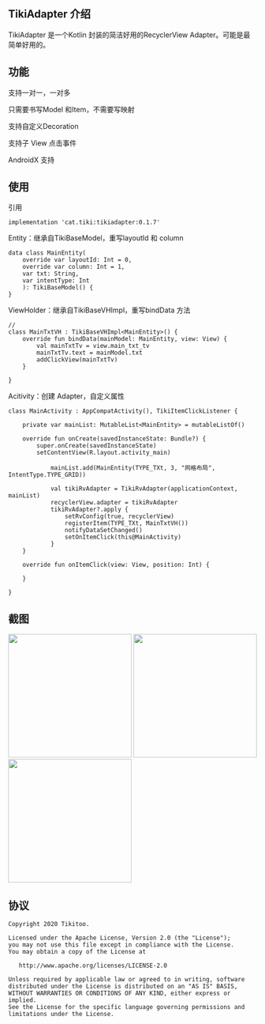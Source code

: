 ## TikiAdapter 介绍

TikiAdapter 是一个Kotlin 封装的简洁好用的RecyclerView Adapter。可能是最简单好用的。



## 功能

支持一对一，一对多

只需要书写Model 和Item，不需要写映射

支持自定义Decoration

支持子 View 点击事件

AndroidX 支持



## 使用



引用

    implementation 'cat.tiki:tikiadapter:0.1.7'


Entity：继承自TikiBaseModel，重写layoutId 和 column

    data class MainEntity(
        override var layoutId: Int = 0,
        override var column: Int = 1,
        var txt: String,
        var intentType: Int
        ): TikiBaseModel() {
    }



ViewHolder：继承自TikiBaseVHImpl<T>，重写bindData 方法

    // 
    class MainTxtVH : TikiBaseVHImpl<MainEntity>() {
        override fun bindData(mainModel: MainEntity, view: View) {
            val mainTxtTv = view.main_txt_tv
            mainTxtTv.text = mainModel.txt
            addClickView(mainTxtTv)
        }
    
    }



Acitivity：创建 Adapter，自定义属性

    class MainActivity : AppCompatActivity(), TikiItemClickListener {
    
    	private var mainList: MutableList<MainEntity> = mutableListOf()
    	
    	override fun onCreate(savedInstanceState: Bundle?) {
    	    super.onCreate(savedInstanceState)
    	    setContentView(R.layout.activity_main)
    	
    			mainList.add(MainEntity(TYPE_TXt, 3, "网格布局", IntentType.TYPE_GRID))
    	
    			val tikiRvAdapter = TikiRvAdapter(applicationContext, mainList)
    			recyclerView.adapter = tikiRvAdapter
    			tikiRvAdapter?.apply {
    			    setRvConfig(true, recyclerView)
    			    registerItem(TYPE_TXt, MainTxtVH())
    			    notifyDataSetChanged()
    			    setOnItemClick(this@MainActivity)
    			}
    	}
    
    	override fun onItemClick(view: View, position: Int) {
    
    	}
    
    }



## 截图

<img src="https://tva1.sinaimg.cn/large/006tNbRwgy1garm7vehpmj30u01t0ael.jpg" width=250/> <img src="https://tva1.sinaimg.cn/large/006tNbRwgy1garm89f8dzj30u01t01kx.jpg" width=250/> <img src="https://tva1.sinaimg.cn/large/006tNbRwgy1garm848n8tj30u01t0nat.jpg" width=250/>



## 协议

    Copyright 2020 Tikitoo.
    
    Licensed under the Apache License, Version 2.0 (the "License");
    you may not use this file except in compliance with the License.
    You may obtain a copy of the License at
    
       http://www.apache.org/licenses/LICENSE-2.0
    
    Unless required by applicable law or agreed to in writing, software
    distributed under the License is distributed on an "AS IS" BASIS,
    WITHOUT WARRANTIES OR CONDITIONS OF ANY KIND, either express or implied.
    See the License for the specific language governing permissions and
    limitations under the License.